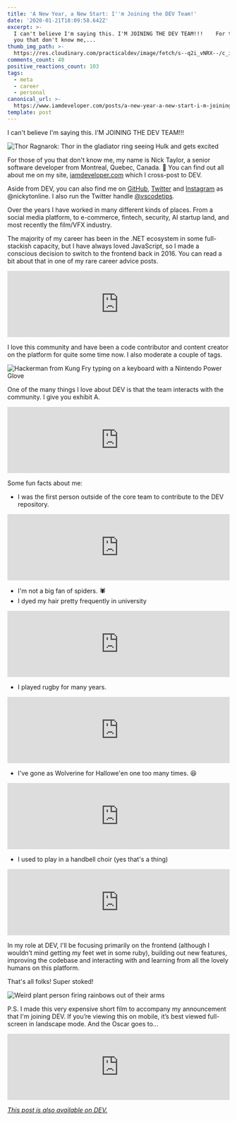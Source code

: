 ```yaml
---
title: 'A New Year, a New Start: I''m Joining the DEV Team!'
date: '2020-01-21T18:09:58.642Z'
excerpt: >-
  I can't believe I'm saying this. I'M JOINING THE DEV TEAM!!!    For those of
  you that don't know me,...
thumb_img_path: >-
  https://res.cloudinary.com/practicaldev/image/fetch/s--q2i_vNRX--/c_imagga_scale,f_auto,fl_progressive,h_420,q_auto,w_1000/https://thepracticaldev.s3.amazonaws.com/i/6v67gbppb6cqqj3pqrp3.png
comments_count: 40
positive_reactions_count: 103
tags:
  - meta
  - career
  - personal
canonical_url: >-
  https://www.iamdeveloper.com/posts/a-new-year-a-new-start-i-m-joining-the-dev-team-3ap0/
template: post
---
```

I can't believe I'm saying this. I'M JOINING THE DEV TEAM!!!

![Thor Ragnarok: Thor in the gladiator ring seeing Hulk and gets excited](https://media.giphy.com/media/l4FGni1RBAR2OWsGk/giphy.gif)

For those of you that don't know me, my name is Nick Taylor, a senior software developer from Montreal, Quebec, Canada. 👋 You can find out all about me on my site, [iamdeveloper.com](https://iamdeveloper.com) which I cross-post to DEV.

Aside from DEV, you can also find me on [GitHub](https://github.com/nickytonline), [Twitter](https://Twitter.com/nickytonline) and [Instagram](https://instagram.com/nickytonline) as @nickytonline. I also run the Twitter handle [@vscodetips](https://twitter.com/vscodetips).

Over the years I have worked in many different kinds of places. From a social media platform, to e-commerce, fintech, security, AI startup land, and most recently the film/VFX industry.

The majority of my career has been in the .NET ecosystem in some full-stackish capacity, but I have always loved JavaScript, so I made a conscious decision to switch to the frontend back in 2016. You can read a bit about that in one of my rare career advice posts.


<iframe class="liquidTag" src="https://dev.to/embed/link?args=https%3A%2F%2Fdev.to%2Fnickytonline%2Ftake-chances-and-standout-because-who-knows-3kh6" style="border: 0; width: 100%;"></iframe>


I love this community and have been a code contributor and content creator on the platform for quite some time now. I also moderate a couple of tags.

![Hackerman from Kung Fry typing on a keyboard with a Nintendo Power Glove](https://media.giphy.com/media/VHHxxFAeLaYzS/giphy.gif)

One of the many things I love about DEV is that the team interacts with the community. I give you exhibit A.


<iframe class="liquidTag" src="https://dev.to/embed/devcomment?args=493" style="border: 0; width: 100%;"></iframe>


Some fun facts about me:

* I was the first person outside of the core team to contribute to the DEV repository.


<iframe class="liquidTag" src="https://dev.to/embed/link?args=https%3A%2F%2Fdev.to%2Fjess%2Fdev-monthly-report--march-2018-579p" style="border: 0; width: 100%;"></iframe>


* I'm not a big fan of spiders. 🕷
* I dyed my hair pretty frequently in university


<iframe class="liquidTag" src="https://dev.to/embed/instagram?args=B0WJGwsJrCb" style="border: 0; width: 100%;"></iframe>


* I played rugby for many years.


<iframe class="liquidTag" src="https://dev.to/embed/instagram?args=B0Cm4-7pr4T" style="border: 0; width: 100%;"></iframe>


* I've gone as Wolverine for Hallowe'en one too many times. 😆


<iframe class="liquidTag" src="https://dev.to/embed/instagram?args=B3a1szWJdDs" style="border: 0; width: 100%;"></iframe>


* I used to play in a handbell choir (yes that's a thing)


<iframe class="liquidTag" src="https://dev.to/embed/instagram?args=B1K7z-fpEP-" style="border: 0; width: 100%;"></iframe>


In my role at DEV, I'll be focusing primarily on the frontend (although I wouldn’t mind getting my feet wet in some ruby), building out new features, improving the codebase and interacting with and learning from all the lovely humans on this platform.

That's all folks! Super stoked!

![Weird plant person firing rainbows out of their arms](https://media.giphy.com/media/3oz8xRF0v9WMAUVLNK/giphy.gif)

P.S. I made this very expensive short film to accompany my announcement that I'm joining DEV. If you’re viewing this on mobile, it’s best viewed full-screen in landscape mode. And the Oscar goes to...


<iframe class="liquidTag" src="https://dev.to/embed/youtube?args=dpMJBABCIiM" style="border: 0; width: 100%;"></iframe>










*[This post is also available on DEV.](https://dev.to/nickytonline/a-new-year-a-new-start-i-m-joining-the-dev-team-3ap0)*


<script>
const parent = document.getElementsByTagName('head')[0];
const script = document.createElement('script');
script.type = 'text/javascript';
script.src = 'https://cdnjs.cloudflare.com/ajax/libs/iframe-resizer/4.1.1/iframeResizer.min.js';
script.charset = 'utf-8';
script.onload = function() {
    window.iFrameResize({}, '.liquidTag');
};
parent.appendChild(script);
</script>    
